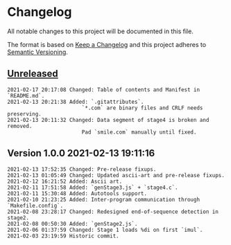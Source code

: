 # Changelog
All notable changes to this project will be documented in this file.

The format is based on [Keep a Changelog](http://keepachangelog.com/en/1.0.0/)
and this project adheres to [Semantic Versioning](http://semver.org/spec/v2.0.0.html).

## [Unreleased]

```
2021-02-17 20:17:08 Changed: Table of contents and Manifest in `README.md`.
2021-02-13 20:21:38 Added: `.gitattributes`. 
                        `*.com` are binary files and CRLF needs preserving.
2021-02-13 20:11:32 Changed: Data segment of stage4 is broken and removed.
                        Pad `smile.com` manually until fixed.
```

## Version 1.0.0 2021-02-13 19:11:16

```
2021-02-13 17:52:35 Changed: Pre-release fixups.
2021-02-13 01:05:49 Changed: Updated ascii-art and pre-release fixups.
2021-02-12 16:21:52 Added: Ascii art.
2021-02-11 17:51:58 Added: `genStage3.js` + `stage4.c`.
2021-02-11 15:30:48 Added: Autotools support.
2021-02-10 21:23:25 Added: Inter-program communication through `Makefile.config`. 
2021-02-08 23:28:17 Changed: Redesigned end-of-sequence detection in stage2.
2021-02-08 00:50:30 Added: `genStage2.js`.
2021-02-06 01:37:59 Changed: Stage 1 loads %di on first `imul`.
2021-02-03 23:19:59 Historic commit.
```

[Unreleased]: https://github.com/xyzzy/smile/compare/v1.0.0...HEAD
